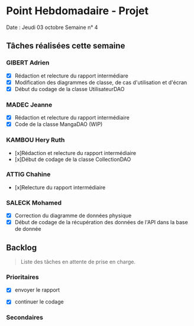 # Point Hebdomadaire - Projet

Date : Jeudi 03 octobre
Semaine n° 4

## Tâches réalisées cette semaine

### GIBERT Adrien

- [x] Rédaction et relecture du rapport intermédiare
- [x] Modification des diagrammes de classe, de cas d'utilisation et d'écran
- [x] Début du codage de la classe UtilisateurDAO

### MADEC Jeanne

- [x] Rédaction et relecture du rapport intermédiaire
- [x] Code de la classe MangaDAO (WIP)

### KAMBOU Hery Ruth

- [x]Rédaction et relecture du rapport intermédiaire
- [x]Début de codage de la classe CollectionDAO

### ATTIG Chahine
- [x]Relecture du rapport intermédiaire


### SALECK Mohamed

- [x] Correction du diagramme de données physique
- [x] Début de codage de la récupération des données de l'API dans la base de donnée

## Backlog

> Liste des tâches en attente de prise en charge.

### Prioritaires

- [x] envoyer le rapport 
- [x] continuer le codage 



### Secondaires

